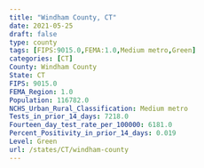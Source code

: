 ```yaml
---
title: "Windham County, CT"
date: 2021-05-25
draft: false
type: county
tags: [FIPS:9015.0,FEMA:1.0,Medium metro,Green]
categories: [CT]
County: Windham County
State: CT
FIPS: 9015.0
FEMA_Region: 1.0
Population: 116782.0
NCHS_Urban_Rural_Classification: Medium metro
Tests_in_prior_14_days: 7218.0
Fourteen_day_test_rate_per_100000: 6181.0
Percent_Positivity_in_prior_14_days: 0.019
Level: Green
url: /states/CT/windham-county
---
```



